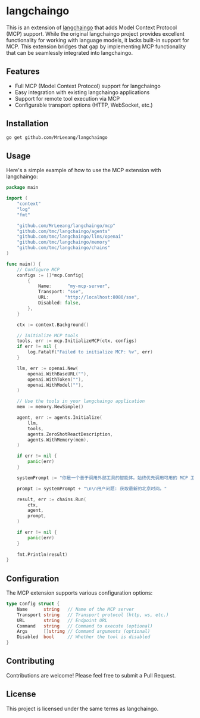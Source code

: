 # langchaingo

This is an extension of [langchaingo](https://github.com/tmc/langchaingo) that adds Model Context Protocol (MCP) support. While the original langchaingo project provides excellent functionality for working with language models, it lacks built-in support for MCP. This extension bridges that gap by implementing MCP functionality that can be seamlessly integrated into langchaingo.

## Features

- Full MCP (Model Context Protocol) support for langchaingo
- Easy integration with existing langchaingo applications
- Support for remote tool execution via MCP
- Configurable transport options (HTTP, WebSocket, etc.)

## Installation

```bash
go get github.com/MrLeeang/langchaingo
```

## Usage

Here's a simple example of how to use the MCP extension with langchaingo:

```go
package main

import (
    "context"
    "log"
    "fmt"

    "github.com/MrLeeang/langchaingo/mcp"
    "github.com/tmc/langchaingo/agents"
	"github.com/tmc/langchaingo/llms/openai"
	"github.com/tmc/langchaingo/memory"
    "github.com/tmc/langchaingo/chains"
)

func main() {
    // Configure MCP
    configs := []*mcp.Config{
        {
            Name:      "my-mcp-server",
            Transport: "sse",
            URL:      "http://localhost:8080/sse",
            Disabled: false,
        },
    }

    ctx := context.Background()

    // Initialize MCP tools
    tools, err := mcp.InitializeMCP(ctx, configs)
    if err != nil {
        log.Fatalf("Failed to initialize MCP: %v", err)
    }

    llm, err := openai.New(
		openai.WithBaseURL(""),
		openai.WithToken(""),
		openai.WithModel(""),
	)

    // Use the tools in your langchaingo application
	mem := memory.NewSimple()

	agent, err := agents.Initialize(
		llm,
		tools,
		agents.ZeroShotReactDescription,
		agents.WithMemory(mem),
	)

    if err != nil {
		panic(err)
	}

    systemPrompt := "你是一个善于调用外部工具的智能体。始终优先调用可用的 MCP 工具来获取准确答案；只有在没有合适工具时才进行直接推理。回答要简洁，并在需要时串联多个工具。"

    prompt := systemPrompt + "\n\n用户问题: 获取最新的北京时间。"

    result, err := chains.Run(
		ctx,
		agent,
		prompt,
	)

    if err != nil {
		panic(err)
	}
    
    fmt.Println(result)
}
```

## Configuration

The MCP extension supports various configuration options:

```go
type Config struct {
    Name      string   // Name of the MCP server
    Transport string   // Transport protocol (http, ws, etc.)
    URL       string   // Endpoint URL
    Command   string   // Command to execute (optional)
    Args      []string // Command arguments (optional)
    Disabled  bool     // Whether the tool is disabled
}
```

## Contributing

Contributions are welcome! Please feel free to submit a Pull Request.

## License

This project is licensed under the same terms as langchaingo.
